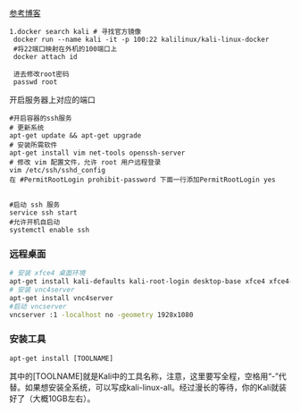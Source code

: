 [参考博客](https://blog.csdn.net/geeksoarsky/article/details/103485390)

```
1.docker search kali # 寻找官方镜像
 docker run --name kali -it -p 100:22 kalilinux/kali-linux-docker 
 #将22端口映射在外机的100端口上
 docker attach id
 
 进去修改root密码
 passwd root
```

开启服务器上对应的端口

```
#开启容器的ssh服务
# 更新系统
apt-get update && apt-get upgrade
# 安装所需软件
apt-get install vim net-tools openssh-server 
# 修改 vim 配置文件，允许 root 用户远程登录
vim /etc/ssh/sshd_config
在 #PermitRootLogin prohibit-password 下面一行添加PermitRootLogin yes


#启动 ssh 服务
service ssh start
#允许开机自启动
systemctl enable ssh
```

### 远程桌面

```bash
# 安装 xfce4 桌面环境
apt-get install kali-defaults kali-root-login desktop-base xfce4 xfce4-places-plugin xfce4-goodies
# 安装 vnc4server
apt-get install vnc4server
#启动 vncserver
vncserver :1 -localhost no -geometry 1928x1080
```

### 安装工具

```
apt-get install [TOOLNAME]
```

其中的[TOOLNAME]就是Kali中的工具名称，注意，这里要写全程，空格用“-”代替。如果想安装全系统，可以写成kali-linux-all。经过漫长的等待，你的Kali就装好了（大概10GB左右）。

